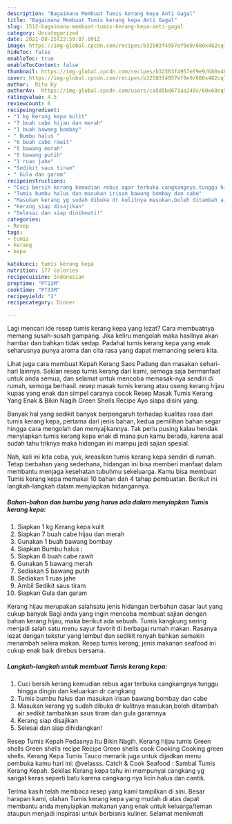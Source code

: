 ```yaml
---
description: "Bagaimana Membuat Tumis kerang kepa Anti Gagal"
title: "Bagaimana Membuat Tumis kerang kepa Anti Gagal"
slug: 1512-bagaimana-membuat-tumis-kerang-kepa-anti-gagal
category: Uncategorized
date: 2021-08-25T22:59:07.091Z
image: https://img-global.cpcdn.com/recipes/b32503f4957ef9e9/680x482cq70/tumis-kerang-kepa-foto-resep-utama.jpg
hideToc: false
enableToc: true
enableTocContent: false
thumbnail: https://img-global.cpcdn.com/recipes/b32503f4957ef9e9/680x482cq70/tumis-kerang-kepa-foto-resep-utama.jpg
cover: https://img-global.cpcdn.com/recipes/b32503f4957ef9e9/680x482cq70/tumis-kerang-kepa-foto-resep-utama.jpg
author:  Ritu Ky
authorAv:  https://img-global.cpcdn.com/users/ca5d5bd671aa249c/60x60cq50/avatar.jpg
ratingvalue: 4.5
reviewcount: 6
recipeingredient:
- "1 kg Kerang kepa kulit"
- "7 buah cabe hijau dan merah"
- "1 buah bawang bombay"
- " Bumbu halus "
- "6 buah cabe rawit"
- "5 bawang merah"
- "5 bawang putih"
- "1 ruas jahe"
- "Sedikit saus tiram"
- " Gula dan garam"
recipeinstructions:
- "Cuci bersih kerang kemudian rebus agar terbuka cangkangnya.tunggu hingga dingin dan keluarkan dr cangkang"
- "Tumis bumbu halus dan masukan irisan bawang bombay dan cabe"
- "Masukan kerang yg sudah dibuka dr kulitnya masukan,boleh ditambah air sedikit.tambahkan saus tiram dan gula garamnya"
- "Kerang siap disajikan"
- "Selesai dan siap dinikmati!"
categories:
- Resep
tags:
- tumis
- kerang
- kepa

katakunci: tumis kerang kepa 
nutrition: 177 calories
recipecuisine: Indonesian
preptime: "PT22M"
cooktime: "PT33M"
recipeyield: "2"
recipecategory: Dinner

---
```



Lagi mencari ide resep tumis kerang kepa yang lezat? Cara membuatnya memang susah-susah gampang. Jika keliru mengolah maka hasilnya akan hambar dan bahkan tidak sedap. Padahal tumis kerang kepa yang enak seharusnya punya aroma dan cita rasa yang dapat memancing selera kita.


Lihat juga cara membuat Kepah Kerang Saos Padang dan masakan sehari-hari lainnya. Sekian resep tumis kerang dari kami, semoga saja bermanfaat untuk anda semua, dan selamat untuk mencoba memasak-nya sendiri di rumah, semoga berhasil. resep masak tumis kerang atau oseng kerang hijau kupas yang enak dan simpel caranya cocok Resep Masak Tumis Kerang Yang Enak &amp; Bikin Nagih Green Shells Recipe Ayo siapa disini yang.

Banyak hal yang sedikit banyak berpengaruh terhadap kualitas rasa dari tumis kerang kepa, pertama dari jenis bahan, kedua pemilihan bahan segar hingga cara mengolah dan menyajikannya. Tak perlu pusing kalau hendak menyiapkan tumis kerang kepa enak di mana pun kamu berada, karena asal sudah tahu triknya maka hidangan ini mampu jadi sajian spesial.


Nah, kali ini kita coba, yuk, kreasikan tumis kerang kepa sendiri di rumah. Tetap berbahan yang sederhana, hidangan ini bisa memberi manfaat dalam membantu menjaga kesehatan tubuhmu sekeluarga. Kamu bisa membuat Tumis kerang kepa memakai 10 bahan dan 4 tahap pembuatan. Berikut ini langkah-langkah dalam menyiapkan hidangannya.

<!--inarticleads1-->

##### Bahan-bahan dan bumbu yang harus ada dalam menyiapkan Tumis kerang kepa:

1. Siapkan 1 kg Kerang kepa kulit
1. Siapkan 7 buah cabe hijau dan merah
1. Gunakan 1 buah bawang bombay
1. Siapkan  Bumbu halus :
1. Siapkan 6 buah cabe rawit
1. Gunakan 5 bawang merah
1. Sediakan 5 bawang putih
1. Sediakan 1 ruas jahe
1. Ambil Sedikit saus tiram
1. Siapkan  Gula dan garam


Kerang hijau merupakan salahsatu jenis hidangan berbahan dasar laut yang cukup banyak Bagi anda yang ingin mencoba membuat sajian dengan bahan kerang hijau, maka berikut ada sebuah. Tumis kangkung sering menjadi salah satu menu sayur favorit di berbagai rumah makan. Rasanya lezat dengan tekstur yang lembut dan sedikit renyah bahkan semakin menambah selera makan. Resep tumis kerang, jenis makanan seafood ini cukup enak baik direbus bersama. 

<!--inarticleads2-->

##### Langkah-langkah untuk membuat Tumis kerang kepa:

1. Cuci bersih kerang kemudian rebus agar terbuka cangkangnya.tunggu hingga dingin dan keluarkan dr cangkang
1. Tumis bumbu halus dan masukan irisan bawang bombay dan cabe
1. Masukan kerang yg sudah dibuka dr kulitnya masukan,boleh ditambah air sedikit.tambahkan saus tiram dan gula garamnya
1. Kerang siap disajikan
1. Selesai dan siap dihidangkan!

Resep Tumis Kepah Pedasnya Itu Bikin Nagih. Kerang hijau tumis Green shells Green shells recipe Recipe Green shells cook Cooking Cooking green shells. Kerang Kepa Tumis Tauco menarik juga untuk dijadkan menu pembuka kamu hari ini: @velasss. Catch &amp; Cook Seafood : Sambal Tumis Kerang Kepah. Sekilas Kerang kepa tahu ini mempunyai cangkang yg sangat keras seperti batu karena cangkang nya licin halus dan cantik. 

Terima kasih telah membaca resep yang kami tampilkan di sini. Besar harapan kami, olahan Tumis kerang kepa yang mudah di atas dapat membantu anda menyiapkan makanan yang enak untuk keluarga/teman ataupun menjadi inspirasi untuk berbisnis kuliner. Selamat menikmati
